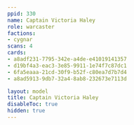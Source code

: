 ```yaml
---
ppid: 330
name: Captain Victoria Haley
role: warcaster
factions:
- cygnar
scans: 4
cards:
- a8adf231-7795-342e-a4de-e41019141357
- d19bf4a3-eac3-3e85-9911-1e74f7c87dc1
- 6fa5eaaa-21cd-30f9-b52f-c80ea7d7b7d4
- a8ad5913-9db7-32a4-8ab8-232673e7113d

layout: model
title: Captain Victoria Haley
disableToc: true
hidden: true
---
```

